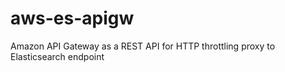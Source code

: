 # aws-es-apigw
Amazon API Gateway as a REST API for HTTP throttling proxy to Elasticsearch endpoint
